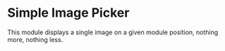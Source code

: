 # Simple Image Picker
This module displays a single image on a given module position, nothing more, nothing less.
